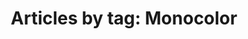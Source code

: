 ---
layout: blog_by_tag
title: 'Articles by tag: Monocolor'
tag: mono
permalink: /unilogos/mono/
---